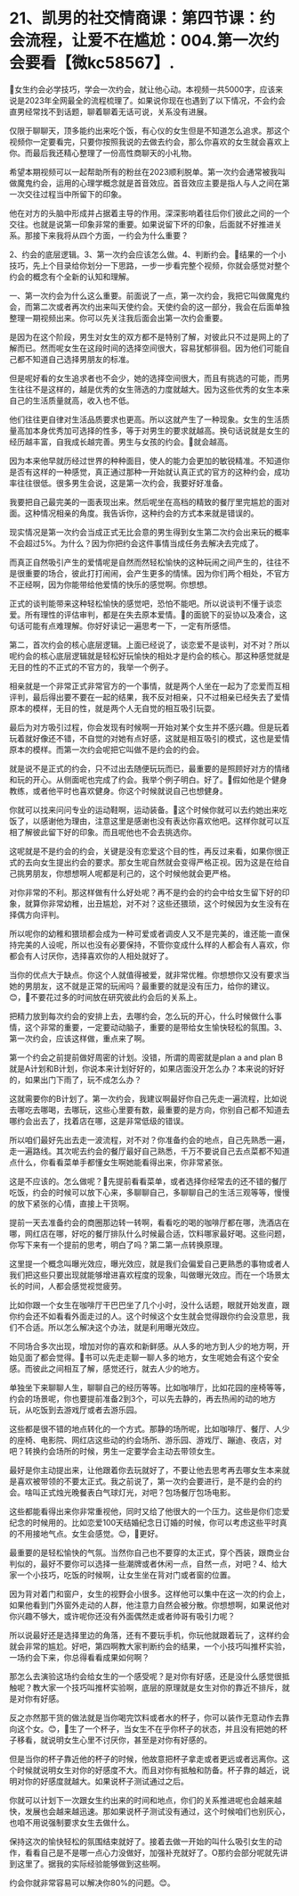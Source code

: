 # 21、凯男的社交情商课：第四节课：约会流程，让爱不在尴尬：004.第一次约会要看【微kc58567】.

🎼女生约会必学技巧，学会一次约会，就让他心动。本视频一共5000字，应该来说是2023年全网最全的流程梳理了。如果说你现在也遇到了以下情况，不会约会直男经常找不到话题，聊着聊着无话可说，关系没有进展。

仅限于聊聊天，顶多能约出来吃个饭，有心仪的女生但是不知道怎么追求。那这个视频你一定要看完，只要你按照我说的去做去约会，那么你喜欢的女生就会喜欢上你。而最后我还精心整理了一份高性商聊天的小礼物。

希望本期视频可以一起帮助所有的粉丝在2023顺利脱单。第一次约会通常被我叫做魔鬼约会，运用的心理学概念就是首音效应。首音效应主要是指人与人之间在第一次交往过程当中所留下的印象。

他在对方的头脑中形成并占据着主导的作用。深深影响着往后你们彼此之间的一个交往。也就是说第一印象非常的重要。如果说留下坏的印象，后面就不好推进关系。那接下来我将从四个方面，一约会为什么重要？

2、约会的底层逻辑。3、第一次约会应该怎么做。4、判断约会。🎼结果的一个小技巧，先上个目录给你划分一下思路，一步一步看完整个视频，你就会感觉对整个约会的概念有个全新的认知和理解。

一、第一次约会为什么这么重要。前面说了一点，第一次约会，我把它叫做魔鬼约会，而第二次或者再次约出来叫天使约会。天使约会的这一部分，我会在后面单独整理一期视频出来。你可以先关注我后面会出第一次约会重要。

是因为在这个阶段，男生对女生的双方都不是特别了解，对彼此只不过是网上的了解而已。然而呢女生在这段时间的选择空间很大，容易犹郁徘徊。因为他们可能自己都不知道自己选择男朋友的标准。

但是呢好看的女生追求者也不会少，她的选择空间很大，而且有挑选的可能，而男生往往不是这样的，越是优秀的女生筛选的力度就越大。因为这些优秀的女生本来自己的生活质量就高，收入也不低。

他们往往更自律对生活品质要求也更高。所以这就产生了一种现象。女生的生活质量高加本身优秀加可选择的性多，等于对男生的要求就越高。换句话说就是女生的经历越丰富，自我成长越完善。男生与女孩的约会。🎼就会越高。

因为本来他早就历经过世界的种种面目，使人的能力会更加的敏锐精准。不知道你是否有这样的一种感觉，真正通过那种一开始就认真正式的官方的这种约会，成功率往往很低。很多男生会说，这是第一次约会，我要好好准备。

我要把自己最完美的一面表现出来。然后呢坐在高档的精致的餐厅里完尴尬的面对面。这种情况相亲的角度。我告诉你，这种约会的方式本来就是错误的。

现实情况是第一次约会当成正式无比会意的男生得到女生第二次约会出来玩的概率不会超过5%。为什么？因为你把约会这件事情当成任务去解决去完成了。

而真正自然吸引产生的爱情呢是自然而然轻松愉快的这种玩闹之间产生的，往往不是很重要的场合，彼此打打闹闹，会产生更多的情愫。因为你们两个相处，不官方不正经啊，因为你能带给他爱情的快乐的感觉啊。你想想。

正式的谈判能带来这种轻松愉快的感觉吧，恐怕不能吧。所以说谈判不懂于谈恋爱。所有理性的评估审判，都是在失去原本爱情。🎼的面貌下的妥协以及凑合，这句话可能有点难理解。你好好读记一遍思考一下，一定有所感悟。

第二，首次约会的核心底层逻辑。上面已经说了，谈恋爱不是谈判，对不对？所以呢约会的核心底层逻辑就是轻松好玩愉快的相处才是约会的核心。那这种感觉就是无目的性的不正式的不官方的，我举一个例子。

相亲就是一个非常正式非常官方的一个事情，就是两个人坐在一起为了恋爱而互相评判，最后得出要不要在一起的结果，我不反对相亲，只不过相亲已经失去了爱情原本的模样，无目的性，就是两个人无自觉的相互吸引玩耍。

最后为对方吸引过程，你会发现有时候啊一开始对某个女生并不感兴趣。但是玩着玩着就好像还不错，不自觉的对她有点好感，这就是相互吸引的模式，这也是爱情原本的模样。而第一次约会呢把它叫做不是约会的约会。

就是说不是正式的约会，只不过出去随便玩玩而已，最重要的是照顾好对方的情绪和玩的开心。从侧面呢也完成了约会。我举个例子明白。好了。🎼假如他是个健身教练，或者他平时也喜欢健身。你这个时候就说自己也想健身。

你就可以找来问问专业的运动鞋啊，运动装备。🎼这个时候你就可以去约她出来吃饭了，以感谢他为理由，注意这里是感谢也没有表达你喜欢他吧。这样你就可以互相了解彼此留下好的印象。而且呢他也不会去挑选你。

这呢就是不是约会的约会，关键是没有恋爱这个目的性，再反过来看，如果你很正式的去向女生提出约会的要求。那女生呢自然就会变得严格正视。因为这是在给自己挑男朋友，你想想啊人呢都是利己的，这个时候他就会更严格。

对你非常的不利。那这样做有什么好处呢？再不是约会的约会中给女生留下好的印象，就算你非常幼稚，出丑尴尬，对不对？这些还猥琐，这个时候因为女生没有在择偶方向评判。

所以呢你的幼稚和猥琐都会成为一种可爱或者调皮人又不是完美的，谁还能一直保持完美的人设呢，所以也没有必要保持，不管你变成什么样的人都会有人喜欢，你都会有人讨厌你，选择喜欢你的人相处就好了。

当你的优点大于缺点。你这个人就值得被爱，就非常优稚。你想想你又没有要求当她的男朋友，这不就是正常的玩闹吗？最重要的就是没有压力，给你的建议。😊，🎼不要花过多的时间放在研究彼此约会后的关系上。

把精力放到每次约会的安排上去，去哪约会，怎么玩的开心，什么时候做什么事情，这个非常的重要，一定要动动脑子，重要的是带给女生愉快轻松的氛围。3、第一次约会，应该这样做，重点来了啊。

第一个约会之前提前做好周密的计划。没错，所谓的周密就是plan a and plan B就是A计划和B计划，你说本来计划好好的，如果店面没开怎么办？本来说的好好的，如果出门下雨了，玩不成怎么办？

这就需要你的B计划了。第一次约会，我建议啊最好你自己先走一遍流程，比如说去哪吃去哪喝，去哪玩，这些心里要有数，最重要的是方向，你别自己都不知道去哪约会出去了，找着店在哪，这是非常低级的错误。

所以咱们最好先出去走一波流程，对不对？你准备约会的地点，自己先熟悉一遍，走一遍路线。其次呢去约会的餐厅最好自己熟悉，千万不要说自己去点菜都不知道点什么，你看看菜单手都懂女生啊她能看得出来，你非常紧张。

这是不应该的。怎么做呢？🎼先提前看看菜单，或者选择你经常去的还不错的餐厅吃饭，约会的时候可以放下心来，多聊聊自己，多聊聊自己的生活三观等等，慢慢的放下紧张的心情，直接上干货啊。

提前一天去准备约会的商圈那边转一转啊，看看吃的喝的咖啡厅都在哪，洗酒店在哪，网红店在哪，好吃的餐厅排队什么时候最合适，饮料哪家最好喝。这些问题，你写下来有一个提前的思考，明白了吗？第二第一点转换原理。

这里提一个概念叫曝光效应，曝光效应，就是我们会偏爱自己更熟悉的事物或者人我们把这些只要出现就能够增进喜欢程度的现象，叫做曝光效应。而在一个场景太长的时间，人都会感觉视觉疲劳。

比如你跟一个女生在咖啡厅干巴巴坐了几个小时，没什么话题，眼就开始发直，跟你约会还不如看看外面走过的人。这个时候这个女生就会觉得跟你约会没意思，我们不合适。所以怎么解决这个办法，就是利用曝光效应。

不同场合多次出现，增加对你的喜欢和新鲜感。从人多的地方到人少的地方啊，开始见面了都会觉得。🎼书可以先走走聊一聊人多的地方，女生呢她会有这个安全感。而彼此之间相互了解，感觉还行，就去人少的地方。

单独坐下来聊聊人生，聊聊自己的经历等等。比如咖啡厅，比如花园的座椅等等，约会的场景呢，你也要提前准备2到3个，可以先去静的，再去热闹的动的地方玩，从吃饭到去游戏厅或者去游乐园。

这些都是很不错的地点转化的一个方式。那静的场所呢，比如咖啡厅、餐厅、人少的座椅、电影院、网红店这些动的约会场所、游乐园、游戏厅、蹦迪、夜店，对吧？转换约会场所的时候，男生一定要学会主动去带领女生。

最好是你主动提出来，让他跟着你去玩就好了，不要让他去思考再去哪女生本来就是喜欢被带领的不要太正式。我之前说了，第一次约会要进行，是不是约会的约会。啥叫正式烛光晚餐表白气球灯光，对吧？包场餐厅包场电影。

这些都能看得出来你非常重视他，同时又给了他很大的一个压力。这些是你们恋爱纪念的时候用的。比如恋爱100天结婚纪念日订婚的时候，你可以考虑这些平时真的不用接地气点。女生会感觉。😊，🎼更好。

最重要的是轻松愉快的气氛。当然你自己也不要穿的太正式，穿个西装，跟商业台判似的，最好不要你可以选择一些潮牌或者休闲一点，自然一点，对吧？4、给大家一个小技巧，吃饭的时候啊，让女生坐在背对门或者窗的位置。

因为背对着门和窗户，女生的视野会小很多。这样他可以集中在这一次的约会上，如果他看到门外窗外走动的人群，他注意力自然会被分散。你想想啊，如果说他对你兴趣不够大，或许呢你还没有外面偶然走或者帅哥有吸引力呢？

所以说最好还是选择里边的角落，还有不要玩手机，你玩他就跟着玩了，这样约会就会非常的尴尬。好吧，第四啊教大家判断约会的结果，一个小技巧叫推杯实验，一场约会下来，你总得看看成果如何啊？

那怎么去演验这场约会给女生的一个感受呢？是对你有好感，还是没什么感觉很抵触呢？教大家一个技巧叫推杯实验啊，底层的原理就是女生对你的靠近不排斥，就是对你有好感。

反之亦然那干货的做法就是当你喝完饮料或者水的杯子，你可以装作无意动作去靠向这个女。😊，🎼生了一个杯子，当女生不在乎你杯子的状态，并且没有把她的杯子移看，就说明女生心里不讨厌你，甚至是对你有好感的。

但是当你的杯子靠近他的杯子的时候，他故意把杯子拿走或者更远或者远离你。这个时候就说明女生对你的好感度不大。而且对你有抵触和防备。杯子靠的越近，说明对你的好感度就越大。如果说杯子测试通过之后。

你就可以计划下一次跟女生约出来的时间和地点，你们的关系推进呢也会越来越快，发展也会越来越迅速。那如果说杯子测试没有通过，这个时候咱们也别灰心，也咱不用说强制要求女生去做什么。

保持这次的愉快轻松的氛围结束就好了。接着去做一开始的叫什么吸引女生的动作，看看自己是不是哪一点心力没做好，加强补充就好了。O那约会部分呢就先讲到这里了。据我的实际经验能够做到这些啊。

约会你就非常容易可以解决你80%的问题。😊。